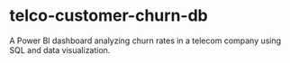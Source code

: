 # telco-customer-churn-db
A Power BI dashboard analyzing churn rates in a telecom company using SQL and data visualization.
